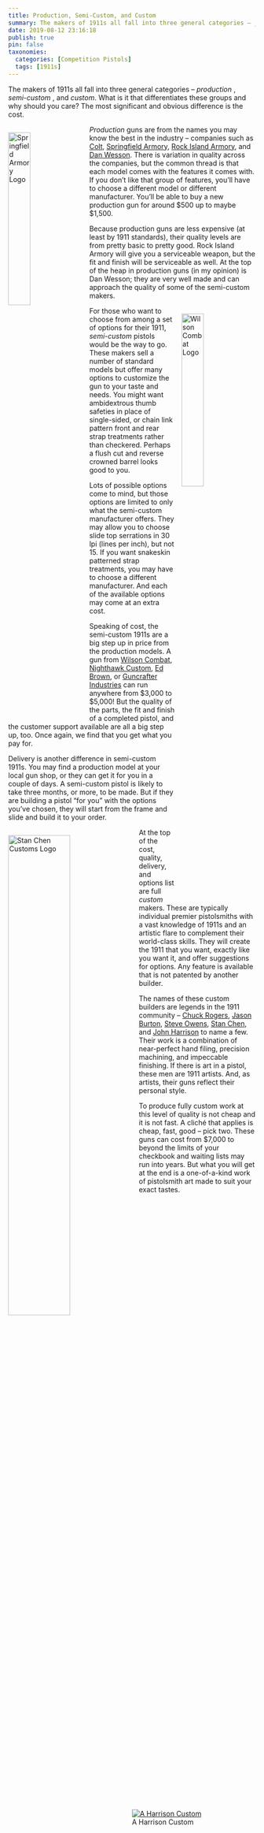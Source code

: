 ```yaml
---
title: Production, Semi-Custom, and Custom
summary: The makers of 1911s all fall into three general categories – _production_ , _semi-custom_ , and _custom_. What is it that differentiates these groups and why should you care? The most significant and obvious difference is the cost.
date: 2019-08-12 23:16:18
publish: true
pin: false
taxonomies:
  categories: [Competition Pistols]
  tags: [1911s]
---
```


The makers of 1911s all fall into three general categories – _production_ , _semi-custom_ , and _custom_. What is it that differentiates these groups and why should you care? The most significant and obvious difference is the cost.

<!--more-->

<img src="/images/wp-content/uploads/2023/10/image.jpeg" alt="Springfield Armory Logo" style="float: left; width: 30%; margin: 1em 1em 1em 0em">

_Production_ guns are from the names you may know the best in the industry – companies such as [Colt](https://www.colt.com/), [Springfield Armory](https://www.springfield-armory.com/), [Rock Island Armory](https://armscor.com/firearms/ria/), and [Dan Wesson](https://danwessonfirearms.com/). There is variation in quality across the companies, but the common thread is that each model comes with the features it comes with. If you don’t like that group of features, you’ll have to choose a different model or different manufacturer. You’ll be able to buy a new production gun for around $500 up to maybe $1,500.

Because production guns are less expensive (at least by 1911 standards), their quality levels are from pretty basic to pretty good. Rock Island Armory will give you a serviceable weapon, but the fit and finish will be serviceable as well. At the top of the heap in production guns (in my opinion) is Dan Wesson; they are very well made and can approach the quality of some of the semi-custom makers.

<img src="/images/wp-content/uploads/2023/10/image-1.jpeg" alt="Wilson Combat Logo" style="float: right; width: 30%; margin: 1em 0em 1em 1em">

For those who want to choose from among a set of options for their 1911, _semi-custom_ pistols would be the way to go. These makers sell a number of standard models but offer many options to customize the gun to your taste and needs. You might want ambidextrous thumb safeties in place of single-sided, or chain link pattern front and rear strap treatments rather than checkered. Perhaps a flush cut and reverse crowned barrel looks good to you.

Lots of possible options come to mind, but those options are limited to only what the semi-custom manufacturer offers. They may allow you to choose slide top serrations in 30 lpi (lines per inch), but not 15. If you want snakeskin patterned strap treatments, you may have to choose a different manufacturer. And each of the available options may come at an extra cost.

Speaking of cost, the semi-custom 1911s are a big step up in price from the production models. A gun from [Wilson Combat](https://www.wilsoncombat.com/), [Nighthawk Custom](https://www.nighthawkcustom.com/), [Ed Brown](https://www.edbrown.com/), or [Guncrafter Industries](https://www.guncrafterindustries.com/) can run anywhere from $3,000 to $5,000! But the quality of the parts, the fit and finish of a completed pistol, and the customer support available are all a big step up, too. Once again, we find that you get what you pay for.

Delivery is another difference in semi-custom 1911s. You may find a production model at your local gun shop, or they can get it for you in a couple of days. A semi-custom pistol is likely to take three months, or more, to be made. But if they are building a pistol “for you” with the options you’ve chosen, they will start from the frame and slide and build it to your order.

<img src="/images/wp-content/uploads/2023/10/image.png" alt="Stan Chen Customs Logo" style="float: left; width: 50%; margin: 1em 1em 1em 0em">

At the top of the cost, quality, delivery, and options list are full _custom_ makers. These are typically individual premier pistolsmiths with a vast knowledge of 1911s and an artistic flare to complement their world-class skills. They will create the 1911 that you want, exactly like you want it, and offer suggestions for options. Any feature is available that is not patented by another builder.

<figure style="float: right; width: 50%; margin: 1em 0em 1em 1em">
  <a href="/images/wp-content/uploads/2023/10/image-2.jpeg"><img src="/images/wp-content/uploads/2023/10/image-2.jpeg" alt="A Harrison Custom" ></a>
  <figcaption>A Harrison Custom</figcaption>
</figure>

The names of these custom builders are legends in the 1911 community – [Chuck Rogers](http://www.rogersprecision.com/), [Jason Burton](https://www.heirloomprecision.com/), [Steve Owens](https://www.integrityarmscustoms.com/), [Stan Chen](http://www.chencustom.com/), and [John Harrison](http://www.harrisoncustom.com/) to name a few. Their work is a combination of near-perfect hand filing, precision machining, and impeccable finishing. If there is art in a pistol, these men are 1911 artists. And, as artists, their guns reflect their personal style.

To produce fully custom work at this level of quality is not cheap and it is not fast. A cliché that applies is cheap, fast, good – pick two. These guns can cost from $7,000 to beyond the limits of your checkbook and waiting lists may run into years. But what you will get at the end is a one-of-a-kind work of pistolsmith art made to suit your exact tastes.
